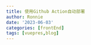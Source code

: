 ```yaml
---
title: 使用Github Action自动部署
author: Ronnie
date: '2023-06-03'
categories: [frontEnd]
tags: [vuepres,blog]
---
```


